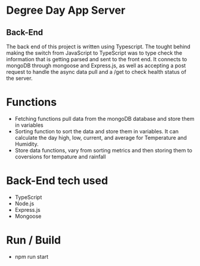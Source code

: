 # Degree Day App Server

## Back-End

The back end of this project is written using Typescript. The tought behind making the switch from JavaScript to TypeScript was to type check the information that is getting parsed and sent to the front end. It connects to mongoDB through mongoose and Express.js, as well as accepting a post request to handle the async data pull and a /get to check health status of the server. 

# Functions

- Fetching functions pull data from the mongoDB database and store them in variables
- Sorting function to sort the data and store them in variables. It can calculate the day high, low, current, and average for Temperature and Humidity.
- Store data functions, vary from sorting metrics and then storing them to coversions for tempature and rainfall

# Back-End tech used

- TypeScript
- Node.js
- Express.js
- Mongoose


# Run / Build

- npm run start